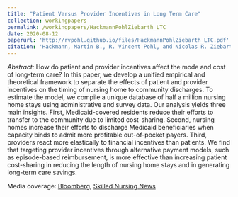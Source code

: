 ```yaml
---
title: "Patient Versus Provider Incentives in Long Term Care"
collection: workingpapers
permalink: /workingpapers/HackmannPohlZiebarth_LTC
date: 2020-08-12
paperurl: 'http://rvpohl.github.io/files/HackmannPohlZiebarth_LTC.pdf'
citation: 'Hackmann, Martin B., R. Vincent Pohl, and Nicolas R. Ziebarth. 2020. “Patient Versus Provider Incentives in Long Term Care.”'
---
```

<i>Abstract:</i> How do patient and provider incentives affect the mode and cost of long-term care? In this paper, we develop a unified empirical and theoretical framework to separate the effects of patient and provider incentives on the timing of nursing home to community discharges. To estimate the model, we compile a unique database of half a million nursing home stays using administrative and survey data. Our analysis yields three main insights. First, Medicaid-covered residents reduce their efforts to transfer to the community due to limited cost-sharing. Second, nursing homes increase their efforts to discharge Medicaid beneficiaries when capacity binds to admit more profitable out-of-pocket payers. Third, providers react more elastically to financial incentives than patients. We find that targeting provider incentives through alternative payment models, such as episode-based reimbursement, is more effective than increasing patient cost-sharing in reducing the length of nursing home stays and in generating long-term care savings.

Media coverage: [Bloomberg](https://www.bloomberg.com/opinion/articles/2018-10-31/health-care-to-lower-costs-empower-providers-not-consumers?srnd=opinion), [Skilled Nursing News](https://skillednursingnews.com/2018/10/medicaid-overpays-nursing-homes-1b-per-year-study-suggests/)
